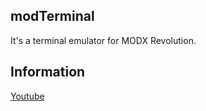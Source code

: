 ## modTerminal

It's a terminal emulator for MODX Revolution. 

## Information
[Youtube](https://youtu.be/m4rrTUpJNnY)
